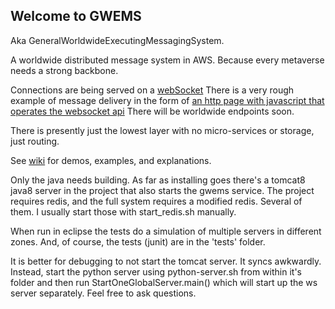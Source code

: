 Welcome to GWEMS 
-------------------
Aka GeneralWorldwideExecutingMessagingSystem.

A worldwide distributed message system in AWS.
Because every metaverse needs a strong backbone. 

Connections are being served on a [webSocket](ws://go3here.com:8081/) There is a very rough example of message delivery in the form of [an http page with javascript that operates the websocket api]( http://go2here.com) There will be worldwide endpoints soon. 

There is presently just the lowest layer with no micro-services or storage, just routing. 

See [wiki](https://github.com/awootton/GeneralWorldwideExecutingMessagingSystem1/wiki) for demos, examples, and explanations.  

Only the java needs building. As far as installing goes there's a tomcat8 java8 server in the project that also starts the gwems service. The project requires redis, and the full system requires a modified redis. Several of them. I usually start those with start_redis.sh manually.

When run in eclipse the tests do a simulation of multiple servers in different zones. And, of course, the tests (junit) are in the 'tests' folder. 

It is better for debugging to not start the tomcat server. It syncs awkwardly. Instead, start the python server using python-server.sh 
from within it's folder and then run StartOneGlobalServer.main() which will start up the ws server separately. Feel free to ask questions. 


